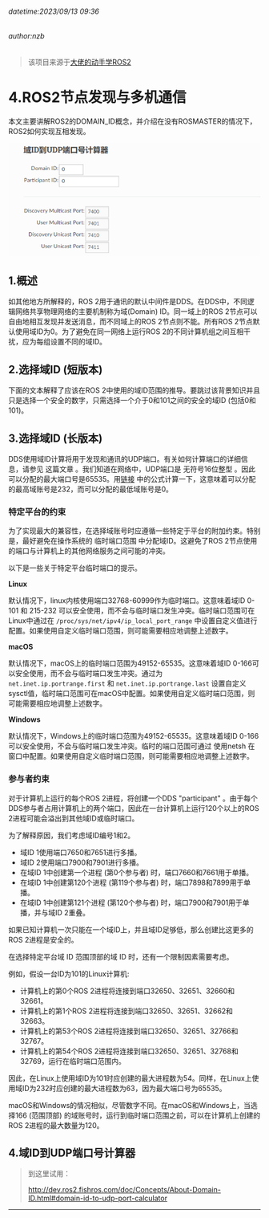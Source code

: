 ###### datetime:2023/09/13 09:36

###### author:nzb

> 该项目来源于[大佬的动手学ROS2](https://fishros.com/d2lros2)

# 4.ROS2节点发现与多机通信

本文主要讲解ROS2的DOMAIN_ID概念，并介绍在没有ROSMASTER的情况下，ROS2如何实现互相发现。

![](imgs/8f2b8e7ee552ad5daaf1ba626de226fa.png)

## 1.概述

如其他地方所解释的，ROS 2用于通讯的默认中间件是DDS。在DDS中，不同逻辑网络共享物理网络的主要机制称为域(Domain) ID。同一域上的ROS 2节点可以自由地相互发现并发送消息，而不同域上的ROS 2节点则不能。所有ROS
2节点默认使用域ID为0。为了避免在同一网络上运行ROS 2的不同计算机组之间互相干扰，应为每组设置不同的域ID。

## 2.选择域ID (短版本)

下面的文本解释了应该在ROS 2中使用的域ID范围的推导。要跳过该背景知识并且只是选择一个安全的数字，只需选择一个介于0和101之间的安全的域ID (包括0和101)。

## 3.选择域ID (长版本)

DDS使用域ID计算将用于发现和通讯的UDP端口。有关如何计算端口的详细信息，请参见 这篇文章 。我们知道在网络中，UDP端口是 无符号16位整型
。因此可以分配的最大端口号是65535。用[链接](http://dev.ros2.fishros.com/doc/Concepts/About-Domain-ID.html#domain-id-to-udp-port-calculator) 中的公式计算一下，这意味着可以分配的最高域账号是232，而可以分配的最低域账号是0。

### 特定平台的约束

为了实现最大的兼容性，在选择域账号时应遵循一些特定于平台的附加约束。特别是，最好避免在操作系统的 临时端口范围 中分配域ID。这避免了ROS 2节点使用的端口与计算机上的其他网络服务之间可能的冲突。

以下是一些关于特定平台临时端口的提示。

**Linux**

默认情况下，linux内核使用端口32768-60999作为临时端口。这意味着域ID 0-101 和 215-232
可以安全使用，而不会与临时端口发生冲突。临时端口范围可在Linux中通过在 `/proc/sys/net/ipv4/ip_local_port_range` 中设置自定义值进行配置。如果使用自定义临时端口范围，则可能需要相应地调整上述数字。

**macOS**

默认情况下，macOS上的临时端口范围为49152-65535。这意味着域ID 0-166可以安全使用，而不会与临时端口发生冲突。通过为 `net.inet.ip.portrange.first`
和 `net.inet.ip.portrange.last` 设置自定义sysctl值，临时端口范围可在macOS中配置。如果使用自定义临时端口范围，则可能需要相应地调整上述数字。

**Windows**

默认情况下，Windows上的临时端口范围为49152-65535。这意味着域ID 0-166可以安全使用，不会与临时端口发生冲突。临时的端口范围可通过 使用netsh
在窗口中配置。如果使用自定义临时端口范围，则可能需要相应地调整上述数字。

### 参与者约束

对于计算机上运行的每个ROS 2进程，将创建一个DDS "participant" 。由于每个DDS参与者占用计算机上的两个端口，因此在一台计算机上运行120个以上的ROS 2进程可能会溢出到其他域ID或临时端口。

为了解释原因，我们考虑域ID编号1和2。

* 域ID 1使用端口7650和7651进行多播。
* 域ID 2使用端口7900和7901进行多播。
* 在域ID 1中创建第一个进程 (第0个参与者) 时，端口7660和7661用于单播。
* 在域ID 1中创建第120个进程 (第119个参与者) 时，端口7898和7899用于单播。
* 在域ID 1中创建第121个进程 (第120个参与者) 时，端口7900和7901用于单播，并与域ID 2重叠。

如果已知计算机一次只能在一个域ID上，并且域ID足够低，那么创建比这更多的ROS 2进程是安全的。

在选择特定平台域 ID 范围顶部的域 ID 时，还有一个限制因素需要考虑。

例如，假设一台ID为101的Linux计算机:

* 计算机上的第0个ROS 2进程将连接到端口32650、32651、32660和32661。
* 计算机上的第1个ROS 2进程将连接到端口32650、32651、32662和32663。
* 计算机上的第53个ROS 2进程将连接到端口32650、32651、32766和32767。
* 计算机上的第54个ROS 2进程将连接到端口32650、32651、32768和32769，运行在临时端口范围内。

因此，在Linux上使用域ID为101时应创建的最大进程数为54。同样，在Linux上使用域ID为232时应创建的最大进程数为63，因为最大端口号为65535。

macOS和Windows的情况相似，尽管数字不同。在macOS和Windows上，当选择166 (范围顶部) 的域账号时，运行到临时端口范围之前，可以在计算机上创建的ROS 2进程的最大数量为120。

## 4.域ID到UDP端口号计算器

> 到这里试用：
>
> http://dev.ros2.fishros.com/doc/Concepts/About-Domain-ID.html#domain-id-to-udp-port-calculator

--------------